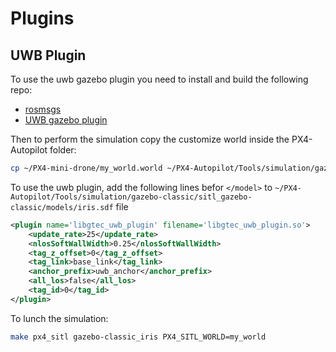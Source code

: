 # Plugins

## UWB Plugin

To use the uwb gazebo plugin you need to install and build the following repo:

- [rosmsgs](https://github.com/GiacomoCorradini/rosmsgs)
- [UWB gazebo plugin](https://github.com/GiacomoCorradini/uwb_gazebo_plugin)

Then to perform the simulation copy the customize world inside the PX4-Autopilot folder:

```bash
cp ~/PX4-mini-drone/my_world.world ~/PX4-Autopilot/Tools/simulation/gazebo-classic/sitl_gazebo-classic/worlds/
```

To use the uwb plugin, add the following lines befor ```</model>``` to ```~/PX4-Autopilot/Tools/simulation/gazebo-classic/sitl_gazebo-classic/models/iris.sdf``` file

```xml
<plugin name='libgtec_uwb_plugin' filename='libgtec_uwb_plugin.so'>
    <update_rate>25</update_rate>
    <nlosSoftWallWidth>0.25</nlosSoftWallWidth>
    <tag_z_offset>0</tag_z_offset>
    <tag_link>base_link</tag_link>
    <anchor_prefix>uwb_anchor</anchor_prefix>
    <all_los>false</all_los>
    <tag_id>0</tag_id>
</plugin>
```

<!-- And copy the customize drone model:

```bash
cp -R ~/PX4-mini-drone/my_iris ~/PX4-Autopilot/Tools/simulation/gazebo-classic/sitl_gazebo-classic/models/my_iris
``` -->

To lunch the simulation:

```bash
make px4_sitl gazebo-classic_iris PX4_SITL_WORLD=my_world
```
